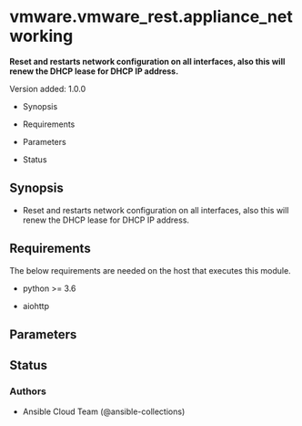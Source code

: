 # vmware.vmware_rest.appliance_networking

**Reset and restarts network configuration on all interfaces, also
this will renew the DHCP lease for DHCP IP address.**

Version added: 1.0.0


* Synopsis


* Requirements


* Parameters


* Status

## Synopsis


* Reset and restarts network configuration on all interfaces, also
this will renew the DHCP lease for DHCP IP address.

## Requirements

The below requirements are needed on the host that executes this
module.


* python >= 3.6


* aiohttp

## Parameters

## Status

### Authors


* Ansible Cloud Team (@ansible-collections)

